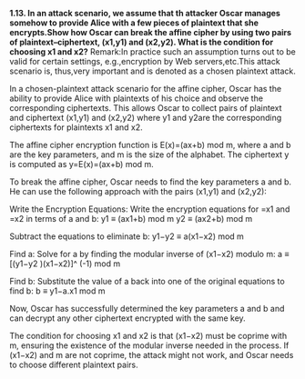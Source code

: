 **1.13. In an attack scenario, we assume that th attacker Oscar manages somehow to provide Alice with a few pieces of plaintext that she encrypts.Show how Oscar can break the affine cipher by using two pairs of plaintext–ciphertext, (x1,y1) and (x2,y2). What is the condition for choosing x1 and x2?**
Remark:In practice such an assumption turns out to be valid for certain settings, e.g.,encryption by Web servers,etc.This attack scenario is, thus,very important and is denoted as a chosen plaintext attack.

In a chosen-plaintext attack scenario for the affine cipher, Oscar has the ability to provide Alice with plaintexts of his choice and observe the corresponding ciphertexts. This allows Oscar to collect pairs of plaintext and ciphertext (x1​,y1​) and (x2​,y2​) where y1​ and y2​ are the corresponding ciphertexts for plaintexts x1​ and x2​.

The affine cipher encryption function is E(x)=(ax+b) mod m, where a and b are the key parameters, and m is the size of the alphabet. The ciphertext y is computed as y=E(x)=(ax+b) mod m.

To break the affine cipher, Oscar needs to find the key parameters a and b. He can use the following approach with the pairs (x1​,y1​) and (x2​,y2​):

Write the Encryption Equations: Write the encryption equations for =x1​ and =x2​ in terms of a and b:
y1 ​≡ (ax1​+b) mod m
y2​ ≡ (ax2​+b) mod m

Subtract the equations to eliminate b:
y1​−y2 ​≡ a(x1​−x2​) mod m

Find a: 
Solve for a by finding the modular inverse of (x1​−x2​) modulo m:
a ≡ [(y1​−y2​ )(x1​−x2​)]^ (-1)  mod m

Find b: 
Substitute the value of a back into one of the original equations to find b:
 b ≡ y1​−a.x1​ mod m

Now, Oscar has successfully determined the key parameters a and b and can decrypt any other ciphertext encrypted with the same key.

The condition for choosing x1​ and x2​ is that (x1​−x2​) must be coprime with m, ensuring the existence of the modular inverse needed in the process. If (x1​−x2​) and m are not coprime, the attack might not work, and Oscar needs to choose different plaintext pairs.